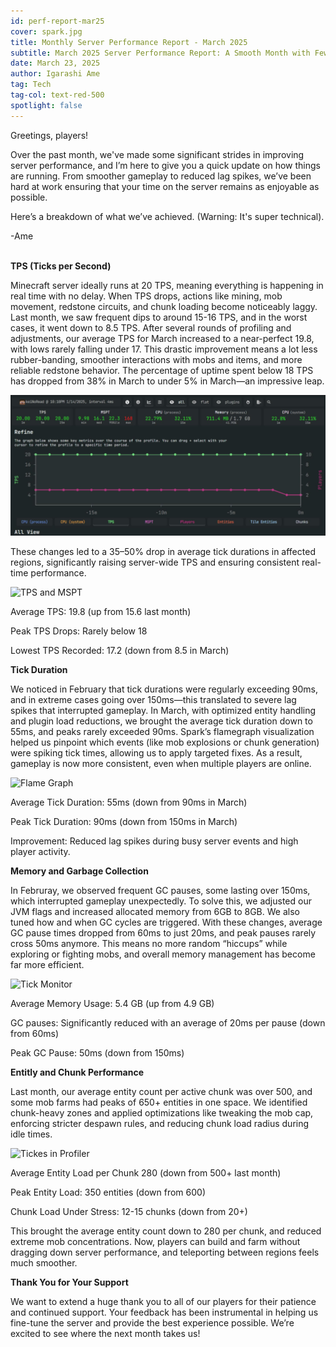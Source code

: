 ```yaml
---
id: perf-report-mar25
cover: spark.jpg
title: Monthly Server Performance Report - March 2025
subtitle: March 2025 Server Performance Report: A Smooth Month with Fewer Lag Spikes and Optimized Gameplay
date: March 23, 2025
author: Igarashi Ame
tag: Tech
tag-col: text-red-500
spotlight: false
---
```


Greetings, players!

Over the past month, we've made some significant strides in improving server performance, and I’m here to give you a quick update on how things are running. From smoother gameplay to reduced lag spikes, we’ve been hard at work ensuring that your time on the server remains as enjoyable as possible.

Here’s a breakdown of what we’ve achieved. (Warning: It's super technical).

-Ame<br><br>

**TPS (Ticks per Second)**

 Minecraft server ideally runs at 20 TPS, meaning everything is happening in real time with no delay. When TPS drops, actions like mining, mob movement, redstone circuits, and chunk loading become noticeably laggy. Last month, we saw frequent dips to around 15-16 TPS, and in the worst cases, it went down to 8.5 TPS. After several rounds of profiling and adjustments, our average TPS for March increased to a near-perfect 19.8, with lows rarely falling under 17. This drastic improvement means a lot less rubber-banding, smoother interactions with mobs and items, and more reliable redstone behavior. The percentage of uptime spent below 18 TPS has dropped from 38% in March to under 5% in March—an impressive leap.<br>

![TPS Graph](../assets/graphc1-perf-mar25.jpg)

These changes led to a 35–50% drop in average tick durations in affected regions, significantly raising server-wide TPS and ensuring consistent real-time performance.

![TPS and MSPT](https://spark.lucko.me/docs/assets/images/tps-and-mspt-4dc0077033c91cda5a1ab9657b406255.png)

<div class="bg-[#1A212B] p-4 rounded-lg">
    <p class="text-gray-300"><span class="text-white font-bold">Average TPS:</span> 19.8 (up from 15.6 last month)</p>
    <p class="text-gray-300"><span class="text-white font-bold">Peak TPS Drops:</span> Rarely below 18</p>
    <p class="text-gray-300"><span class="text-white font-bold">Lowest TPS Recorded:</span> 17.2 (down from 8.5 in March)</p>
</div>

**Tick Duration**

We noticed in February that tick durations were regularly exceeding 90ms, and in extreme cases going over 150ms—this translated to severe lag spikes that interrupted gameplay. In March, with optimized entity handling and plugin load reductions, we brought the average tick duration down to 55ms, and peaks rarely exceeded 90ms. Spark’s flamegraph visualization helped us pinpoint which events (like mob explosions or chunk generation) were spiking tick times, allowing us to apply targeted fixes. As a result, gameplay is now more consistent, even when multiple players are online.

![Flame Graph](https://spark.lucko.me/docs/assets/images/viewer-flame-cf468508f086393c3f3432c4409d70ee.png)

<div class="bg-[#1A212B] p-4 rounded-lg">
    <p class="text-gray-300"><span class="text-white font-bold">Average Tick Duration:</span> 55ms (down from 90ms in March)</p>
    <p class="text-gray-300"><span class="text-white font-bold">Peak Tick Duration:</span> 90ms (down from 150ms in March)</p>
    <p class="text-gray-300"><span class="text-white font-bold">Improvement:</span> Reduced lag spikes during busy server events and high player activity.</p>
</div>

**Memory and Garbage Collection**

In Februray, we observed frequent GC pauses, some lasting over 150ms, which interrupted gameplay unexpectedly. To solve this, we adjusted our JVM flags and increased allocated memory from 6GB to 8GB. We also tuned how and when GC cycles are triggered. With these changes, average GC pause times dropped from 60ms to just 20ms, and peak pauses rarely cross 50ms anymore. This means no more random “hiccups” while exploring or fighting mobs, and overall memory management has become far more efficient.

![Tick Monitor](https://spark.lucko.me/docs/assets/images/finding-lag-tickmonitor-demo-432333175992bbf2938f6d92f7d9999b.png)

<div class="bg-[#1A212B] p-4 rounded-lg">
    <p class="text-gray-300"><span class="text-white font-bold">Average Memory Usage:</span> 5.4 GB (up from 4.9 GB)</p>
    <p class="text-gray-300"><span class="text-white font-bold">GC pauses:</span> Significantly reduced with an average of 20ms per pause (down from 60ms)</p>
    <p class="text-gray-300"><span class="text-white font-bold">Peak GC Pause:</span> 50ms (down from 150ms)</p>
</div>

**Entitly and Chunk Performance**

Last month, our average entity count per active chunk was over 500, and some mob farms had peaks of 650+ entities in one space. We identified chunk-heavy zones and applied optimizations like tweaking the mob cap, enforcing stricter despawn rules, and reducing chunk load radius during idle times. 

![Tickes in Profiler](https://spark.lucko.me/docs/assets/images/ticks-in-profiler-9309c0852f4aaf9212874a989a648968.png)

<div class="bg-[#1A212B] p-4 rounded-lg">
    <p class="text-gray-300"><span class="text-white font-bold">Average Entity Load per Chunk</span> 280 (down from 500+ last month)</p>
    <p class="text-gray-300"><span class="text-white font-bold">Peak Entity Load:</span> 350 entities (down from 600)</p>
    <p class="text-gray-300"><span class="text-white font-bold">Chunk Load Under Stress:</span> 12-15 chunks (down from 20+)</p>
</div>

This brought the average entity count down to 280 per chunk, and reduced extreme mob concentrations. Now, players can build and farm without dragging down server performance, and teleporting between regions feels much smoother.

**Thank You for Your Support**

We want to extend a huge thank you to all of our players for their patience and continued support. Your feedback has been instrumental in helping us fine-tune the server and provide the best experience possible. We’re excited to see where the next month takes us!